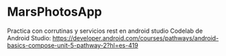 # MarsPhotosApp
Practica con corrutinas y servicios rest en android studio
Codelab de Android Studio: https://developer.android.com/courses/pathways/android-basics-compose-unit-5-pathway-2?hl=es-419
